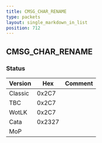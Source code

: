 ```yaml
---
title: CMSG_CHAR_RENAME
type: packets
layout: single_markdown_in_list
position: 712
---
```


## CMSG_CHAR_RENAME

### Status

Version    | Hex        | Comment
---------- | ---------- | ---------- 
Classic    | 0x2C7      |
TBC        | 0x2C7      |
WotLK      | 0x2C7      |
Cata       | 0x2327     |
MoP        |            |